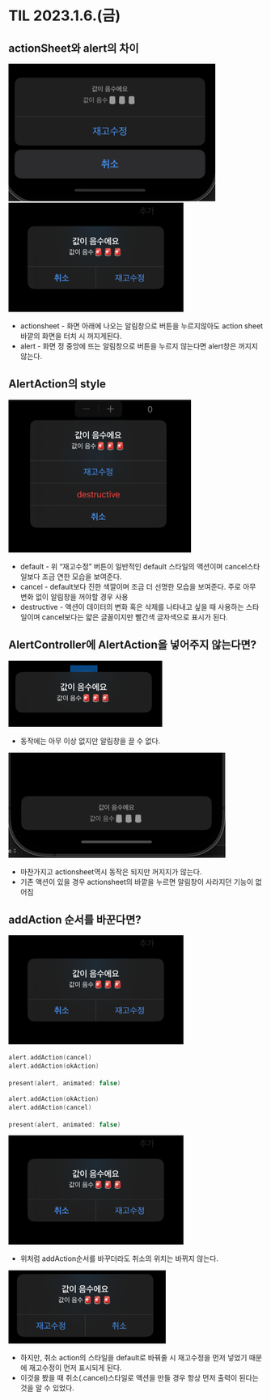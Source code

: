 # TIL 2023.1.6.(금)
## actionSheet와 alert의 차이
![actionsheet](https://raw.githubusercontent.com/fatherLeon/TIL/main/img/actionSheet.png)
![alert](https://raw.githubusercontent.com/fatherLeon/TIL/main/img/alert.png)
* actionsheet - 화면 아래에 나오는 알림창으로 버튼을 누르지않아도 action sheet 바깥의 화면을 터치 시 꺼지게된다.
* alert - 화면 정 중앙에 뜨는 알림창으로 버튼을 누르지 않는다면 alert창은 꺼지지않는다.

## AlertAction의 style
![style](https://raw.githubusercontent.com/fatherLeon/TIL/main/img/style.png)
* default - 위 “재고수정” 버튼이 일반적인 default 스타일의 액션이며 cancel스타일보다 조금 연한 모습을 보여준다. 
* cancel - default보다 진한 색깔이며 조금 더 선명한 모습을 보여준다. 주로 아무 변화 없이 알림창을 꺼야할 경우 사용
* destructive - 액션이 데이터의 변화 혹은 삭제를 나타내고 싶을 때 사용하는 스타일이며 cancel보다는 얇은 글꼴이지만 빨간색 글자색으로 표시가 된다.

## AlertController에 AlertAction을 넣어주지 않는다면?
![alertactionX](https://raw.githubusercontent.com/fatherLeon/TIL/main/img/alertactionX.png)
* 동작에는 아무 이상 없지만 알림창을 끌 수 없다.

![actionsheetX](https://raw.githubusercontent.com/fatherLeon/TIL/main/img/actionsheetX.png)

* 마찬가지고 actionsheet역시 동작은 되지만 꺼지지가 않는다.
* 기존 액션이 있을 경우 actionsheet의 바깥을 누르면 알림창이 사라지던 기능이 없어짐

## addAction 순서를 바꾼다면?
![alert](https://raw.githubusercontent.com/fatherLeon/TIL/main/img/alert.png)
```swift
alert.addAction(cancel)
alert.addAction(okAction)

present(alert, animated: false)
```
```swift
alert.addAction(okAction)
alert.addAction(cancel)

present(alert, animated: false)
```
![alert](https://raw.githubusercontent.com/fatherLeon/TIL/main/img/alert.png)
* 위처럼 addAction순서를 바꾸더라도 취소의 위치는 바뀌지 않는다.

![reverseAlert](https://raw.githubusercontent.com/fatherLeon/TIL/main/img/reverseAlert.png)
* 하지만, 취소 action의 스타일을 default로 바꿔줄 시 재고수정을 먼저 넣었기 때문에 재고수정이 먼저 표시되게 된다.
* 이것을 봤을 때 취소(.cancel)스타일로 액션을 만들 경우 항상 먼저 출력이 된다는 것을 알 수 있었다.